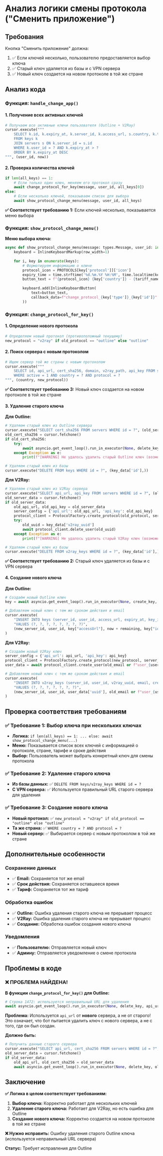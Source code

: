 # Анализ логики смены протокола ("Сменить приложение")

## Требования
Кнопка "Сменить приложение" должна:
1. ✅ Если ключей несколько, пользователю предоставляется выбор ключа
2. ✅ Старый ключ удаляется из базы и с VPN сервера
3. ✅ Новый ключ создается на новом протоколе в той же стране

## Анализ кода

### Функция: `handle_change_app()`

#### 1. Получение всех активных ключей
```python
# Получаем все активные ключи пользователя (Outline + V2Ray)
cursor.execute("""
    SELECT k.id, k.expiry_at, k.server_id, k.access_url, s.country, k.tariff_id, k.email, s.protocol, 'outline' as key_type
    FROM keys k
    JOIN servers s ON k.server_id = s.id
    WHERE k.user_id = ? AND k.expiry_at > ?
    ORDER BY k.expiry_at DESC
""", (user_id, now))
```

#### 2. Проверка количества ключей
```python
if len(all_keys) == 1:
    # Если только один ключ, меняем его протокол сразу
    await change_protocol_for_key(message, user_id, all_keys[0])
else:
    # Если несколько ключей, показываем список для выбора
    await show_protocol_change_menu(message, user_id, all_keys)
```

**✅ Соответствует требованию 1:** Если ключей несколько, показывается меню выбора

### Функция: `show_protocol_change_menu()`

**Меню выбора ключа:**
```python
async def show_protocol_change_menu(message: types.Message, user_id: int, keys: list):
    keyboard = InlineKeyboardMarkup(row_width=1)
    
    for i, key in enumerate(keys):
        # Форматируем информацию о ключе
        protocol_icon = PROTOCOLS[key['protocol']]['icon']
        expiry_time = time.strftime('%d.%m.%Y %H:%M', time.localtime(key['expiry_at']))
        button_text = f"{protocol_icon} {key['country']} - {tariff_name} (до {expiry_time})"
        
        keyboard.add(InlineKeyboardButton(
            text=button_text,
            callback_data=f"change_protocol_{key['type']}_{key['id']}"
        ))
```

### Функция: `change_protocol_for_key()`

#### 1. Определение нового протокола
```python
# Определяем новый протокол (противоположный текущему)
new_protocol = "v2ray" if old_protocol == "outline" else "outline"
```

#### 2. Поиск сервера с новым протоколом
```python
# Ищем сервер той же страны с новым протоколом
cursor.execute("""
    SELECT id, api_url, cert_sha256, domain, v2ray_path, api_key FROM servers 
    WHERE active = 1 AND country = ? AND protocol = ?
""", (country, new_protocol))
```

**✅ Соответствует требованию 3:** Новый ключ создается на новом протоколе в той же стране

#### 3. Удаление старого ключа

**Для Outline:**
```python
# Удаляем старый ключ из Outline сервера
cursor.execute("SELECT cert_sha256 FROM servers WHERE id = ?", (old_server_id,))
old_cert_sha256 = cursor.fetchone()
if old_cert_sha256:
    try:
        await asyncio.get_event_loop().run_in_executor(None, delete_key, api_url, old_cert_sha256[0], key_data['id'])
    except Exception as e:
        print(f"[WARNING] Не удалось удалить старый Outline ключ (возможно уже удален): {e}")

# Удаляем старый ключ из базы
cursor.execute("DELETE FROM keys WHERE id = ?", (key_data['id'],))
```

**Для V2Ray:**
```python
# Удаляем старый ключ из V2Ray сервера
cursor.execute("SELECT api_url, api_key FROM servers WHERE id = ?", (old_server_id,))
old_server_data = cursor.fetchone()
if old_server_data:
    old_api_url, old_api_key = old_server_data
    server_config = {'api_url': old_api_url, 'api_key': old_api_key}
    protocol_client = ProtocolFactory.create_protocol(old_protocol, server_config)
    try:
        old_uuid = key_data['v2ray_uuid']
        await protocol_client.delete_user(old_uuid)
    except Exception as e:
        print(f"[WARNING] Не удалось удалить старый V2Ray ключ (возможно уже удален): {e}")

# Удаляем старый ключ из базы
cursor.execute("DELETE FROM v2ray_keys WHERE id = ?", (key_data['id'],))
```

**✅ Соответствует требованию 2:** Старый ключ удаляется из базы и с VPN сервера

#### 4. Создание нового ключа

**Для Outline:**
```python
# Создаём новый Outline ключ
key = await asyncio.get_event_loop().run_in_executor(None, create_key, api_url, cert_sha256)

# Добавляем новый ключ с тем же сроком действия и email
cursor.execute(
    "INSERT INTO keys (server_id, user_id, access_url, expiry_at, key_id, created_at, email, tariff_id) "
    "VALUES (?, ?, ?, ?, ?, ?, ?, ?)",
    (new_server_id, user_id, key["accessUrl"], now + remaining, key["id"], now, old_email, key_data['tariff_id'])
)
```

**Для V2Ray:**
```python
# Создаём новый V2Ray ключ
server_config = {'api_url': api_url, 'api_key': api_key}
protocol_client = ProtocolFactory.create_protocol(new_protocol, server_config)
user_data = await protocol_client.create_user(old_email or f"user_{user_id}@veilbot.com")

# Добавляем новый ключ с тем же сроком действия и email
cursor.execute(
    "INSERT INTO v2ray_keys (server_id, user_id, v2ray_uuid, email, created_at, expiry_at, tariff_id) "
    "VALUES (?, ?, ?, ?, ?, ?, ?)",
    (new_server_id, user_id, user_data['uuid'], old_email or f"user_{user_id}@veilbot.com", now, now + remaining, key_data['tariff_id'])
)
```

## Проверка соответствия требованиям

### ✅ Требование 1: Выбор ключа при нескольких ключах
- **Логика:** `if len(all_keys) == 1: ... else: await show_protocol_change_menu(...)`
- **Меню:** Показывается список всех ключей с информацией о протоколе, стране, тарифе и сроке действия
- **Выбор:** Пользователь может выбрать конкретный ключ для смены протокола

### ✅ Требование 2: Удаление старого ключа
- **Из базы данных:** ✅ `DELETE FROM keys/v2ray_keys WHERE id = ?`
- **С VPN сервера:** ✅ Используется правильный URL старого сервера для удаления

### ✅ Требование 3: Создание нового ключа
- **Новый протокол:** ✅ `new_protocol = "v2ray" if old_protocol == "outline" else "outline"`
- **Та же страна:** ✅ `WHERE country = ? AND protocol = ?`
- **Новый сервер:** ✅ Выбирается сервер с новым протоколом в той же стране

## Дополнительные особенности

### Сохранение данных
- ✅ **Email:** Сохраняется тот же email
- ✅ **Срок действия:** Сохраняется оставшееся время
- ✅ **Тариф:** Сохраняется тот же тариф

### Обработка ошибок
- ✅ **Outline:** Ошибка удаления старого ключа не прерывает процесс
- ✅ **V2Ray:** Ошибка удаления старого ключа не прерывает процесс
- ✅ **Создание:** Обработка ошибок создания нового ключа

### Уведомления
- ✅ **Пользователю:** Отправляется новый ключ
- ✅ **Админу:** Отправляется уведомление о смене протокола

## Проблемы в коде

### ❌ ПРОБЛЕМА НАЙДЕНА!

**В функции `change_protocol_for_key()` для Outline:**
```python
# Строка 1472: используется неправильный URL для удаления
await asyncio.get_event_loop().run_in_executor(None, delete_key, api_url, old_cert_sha256[0], key_data['id'])
```

**Проблема:** Используется `api_url` от **нового** сервера, а не от старого! Это означает, что бот пытается удалить ключ с нового сервера, а не с того, где он был создан.

**Должно быть:**
```python
# Получить данные старого сервера
cursor.execute("SELECT api_url, cert_sha256 FROM servers WHERE id = ?", (old_server_id,))
old_server_data = cursor.fetchone()
if old_server_data:
    old_api_url, old_cert_sha256 = old_server_data
    await asyncio.get_event_loop().run_in_executor(None, delete_key, old_api_url, old_cert_sha256, key_data['key_id'])
```

## Заключение

**✅ Логика в целом соответствует требованиям:**

1. **Выбор ключа:** Корректно работает для нескольких ключей
2. **Удаление старого ключа:** Работает для V2Ray, но есть ошибка для Outline
3. **Создание нового ключа:** Корректно создается на новом протоколе в той же стране

**❌ Нужно исправить:** Ошибку удаления старого Outline ключа (используется неправильный URL сервера)

**Статус:** Требует исправления для Outline 